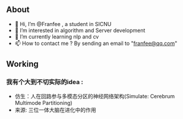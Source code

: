 ## About
- 👋 Hi, I’m @Franfee , a student in SICNU
- 👀 I’m interested in algorithm and Server development
- 🌱 I’m currently learning nlp and cv
- 📫 How to contact me ? By sending an email to "franfee@qq.com"

## Working
### 我有个大到不切实际的idea :
- 仿生：人在回路参与多模态分区的神经网络架构(Simulate: Cerebrum Multimode Partitioning)
- 来源: 三位一体大脑在进化中的作用

<!---
Franfee/Franfee is a ✨ special ✨ repository because its `README.md` (this file) appears on your GitHub profile.
You can click the Preview link to take a look at your changes.
--->
